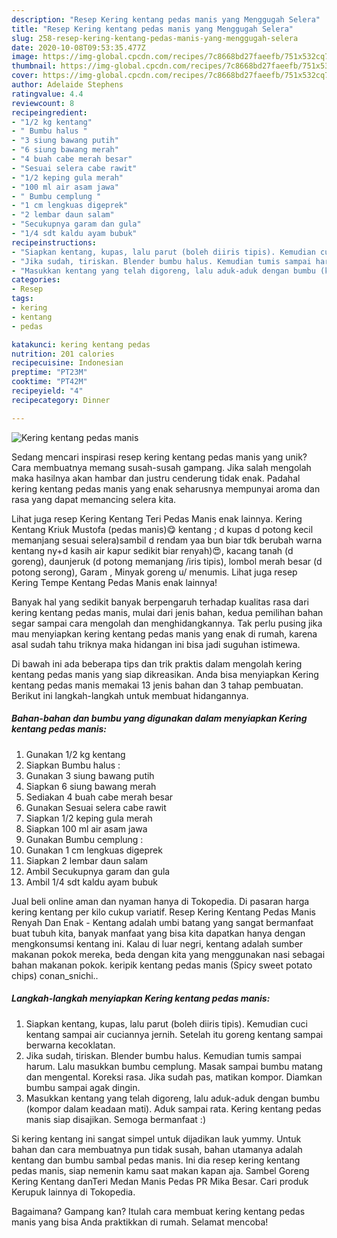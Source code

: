```yaml
---
description: "Resep Kering kentang pedas manis yang Menggugah Selera"
title: "Resep Kering kentang pedas manis yang Menggugah Selera"
slug: 258-resep-kering-kentang-pedas-manis-yang-menggugah-selera
date: 2020-10-08T09:53:35.477Z
image: https://img-global.cpcdn.com/recipes/7c8668bd27faeefb/751x532cq70/kering-kentang-pedas-manis-foto-resep-utama.jpg
thumbnail: https://img-global.cpcdn.com/recipes/7c8668bd27faeefb/751x532cq70/kering-kentang-pedas-manis-foto-resep-utama.jpg
cover: https://img-global.cpcdn.com/recipes/7c8668bd27faeefb/751x532cq70/kering-kentang-pedas-manis-foto-resep-utama.jpg
author: Adelaide Stephens
ratingvalue: 4.4
reviewcount: 8
recipeingredient:
- "1/2 kg kentang"
- " Bumbu halus "
- "3 siung bawang putih"
- "6 siung bawang merah"
- "4 buah cabe merah besar"
- "Sesuai selera cabe rawit"
- "1/2 keping gula merah"
- "100 ml air asam jawa"
- " Bumbu cemplung "
- "1 cm lengkuas digeprek"
- "2 lembar daun salam"
- "Secukupnya garam dan gula"
- "1/4 sdt kaldu ayam bubuk"
recipeinstructions:
- "Siapkan kentang, kupas, lalu parut (boleh diiris tipis). Kemudian cuci kentang sampai air cuciannya jernih. Setelah itu goreng kentang sampai berwarna kecoklatan."
- "Jika sudah, tiriskan. Blender bumbu halus. Kemudian tumis sampai harum. Lalu masukkan bumbu cemplung. Masak sampai bumbu matang dan mengental. Koreksi rasa. Jika sudah pas, matikan kompor. Diamkan bumbu sampai agak dingin."
- "Masukkan kentang yang telah digoreng, lalu aduk-aduk dengan bumbu (kompor dalam keadaan mati). Aduk sampai rata. Kering kentang pedas manis siap disajikan. Semoga bermanfaat :)"
categories:
- Resep
tags:
- kering
- kentang
- pedas

katakunci: kering kentang pedas 
nutrition: 201 calories
recipecuisine: Indonesian
preptime: "PT23M"
cooktime: "PT42M"
recipeyield: "4"
recipecategory: Dinner

---
```



![Kering kentang pedas manis](https://img-global.cpcdn.com/recipes/7c8668bd27faeefb/751x532cq70/kering-kentang-pedas-manis-foto-resep-utama.jpg)

Sedang mencari inspirasi resep kering kentang pedas manis yang unik? Cara membuatnya memang susah-susah gampang. Jika salah mengolah maka hasilnya akan hambar dan justru cenderung tidak enak. Padahal kering kentang pedas manis yang enak seharusnya mempunyai aroma dan rasa yang dapat memancing selera kita.

Lihat juga resep Kering Kentang Teri Pedas Manis enak lainnya. Kering Kentang Kriuk Mustofa (pedas manis)😋 kentang ; d kupas d potong kecil memanjang sesuai selera)sambil d rendam yaa bun biar tdk berubah warna kentang ny+d kasih air kapur sedikit biar renyah)😍, kacang tanah (d goreng), daunjeruk (d potong memanjang /iris tipis), lombol merah besar (d potong serong), Garam , Minyak goreng u/ menumis. Lihat juga resep Kering Tempe Kentang Pedas Manis enak lainnya!

Banyak hal yang sedikit banyak berpengaruh terhadap kualitas rasa dari kering kentang pedas manis, mulai dari jenis bahan, kedua pemilihan bahan segar sampai cara mengolah dan menghidangkannya. Tak perlu pusing jika mau menyiapkan kering kentang pedas manis yang enak di rumah, karena asal sudah tahu triknya maka hidangan ini bisa jadi suguhan istimewa.


Di bawah ini ada beberapa tips dan trik praktis dalam mengolah kering kentang pedas manis yang siap dikreasikan. Anda bisa menyiapkan Kering kentang pedas manis memakai 13 jenis bahan dan 3 tahap pembuatan. Berikut ini langkah-langkah untuk membuat hidangannya.

<!--inarticleads1-->

##### Bahan-bahan dan bumbu yang digunakan dalam menyiapkan Kering kentang pedas manis:

1. Gunakan 1/2 kg kentang
1. Siapkan  Bumbu halus :
1. Gunakan 3 siung bawang putih
1. Siapkan 6 siung bawang merah
1. Sediakan 4 buah cabe merah besar
1. Gunakan Sesuai selera cabe rawit
1. Siapkan 1/2 keping gula merah
1. Siapkan 100 ml air asam jawa
1. Gunakan  Bumbu cemplung :
1. Gunakan 1 cm lengkuas digeprek
1. Siapkan 2 lembar daun salam
1. Ambil Secukupnya garam dan gula
1. Ambil 1/4 sdt kaldu ayam bubuk


Jual beli online aman dan nyaman hanya di Tokopedia. Di pasaran harga kering kentang per kilo cukup variatif. Resep Kering Kentang Pedas Manis Renyah Dan Enak - Kentang adalah umbi batang yang sangat bermanfaat buat tubuh kita, banyak manfaat yang bisa kita dapatkan hanya dengan mengkonsumsi kentang ini. Kalau di luar negri, kentang adalah sumber makanan pokok mereka, beda dengan kita yang menggunakan nasi sebagai bahan makanan pokok. keripik kentang pedas manis (Spicy sweet potato chips) conan_snichi.. 

<!--inarticleads2-->

##### Langkah-langkah menyiapkan Kering kentang pedas manis:

1. Siapkan kentang, kupas, lalu parut (boleh diiris tipis). Kemudian cuci kentang sampai air cuciannya jernih. Setelah itu goreng kentang sampai berwarna kecoklatan.
1. Jika sudah, tiriskan. Blender bumbu halus. Kemudian tumis sampai harum. Lalu masukkan bumbu cemplung. Masak sampai bumbu matang dan mengental. Koreksi rasa. Jika sudah pas, matikan kompor. Diamkan bumbu sampai agak dingin.
1. Masukkan kentang yang telah digoreng, lalu aduk-aduk dengan bumbu (kompor dalam keadaan mati). Aduk sampai rata. Kering kentang pedas manis siap disajikan. Semoga bermanfaat :)


Si kering kentang ini sangat simpel untuk dijadikan lauk yummy. Untuk bahan dan cara membuatnya pun tidak susah, bahan utamanya adalah kentang dan bumbu sambal pedas manis. Ini dia resep kering kentang pedas manis, siap nemenin kamu saat makan kapan aja. Sambel Goreng Kering Kentang danTeri Medan Manis Pedas PR Mika Besar. Cari produk Kerupuk lainnya di Tokopedia. 

Bagaimana? Gampang kan? Itulah cara membuat kering kentang pedas manis yang bisa Anda praktikkan di rumah. Selamat mencoba!
